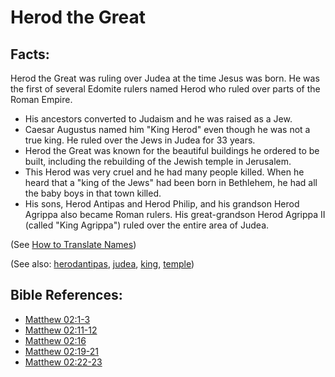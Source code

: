 # Herod the Great #

## Facts: ##

Herod the Great was ruling over Judea at the time Jesus was born. He was the first of several Edomite rulers named Herod who ruled over parts of the Roman Empire.

 * His ancestors converted to Judaism and he was raised as a Jew.
 * Caesar Augustus named him "King Herod" even though he was not a true king. He ruled over the Jews in Judea for 33 years.
 * Herod the Great was known for the beautiful buildings he ordered to be built, including the rebuilding of the Jewish temple in Jerusalem.
 * This Herod was very cruel and he had many people killed. When he heard that a "king of the Jews" had been born in Bethlehem, he had all the baby boys in that town killed.
 * His sons, Herod Antipas and Herod Philip, and his grandson Herod Agrippa also became Roman rulers. His great-grandson Herod Agrippa II (called "King Agrippa") ruled over the entire area of Judea.

(See [How to Translate Names](https://git.door43.org/Door43/en-ta-translate-vol1/src/master/content/translate_names.md))

(See also: [herodantipas](../other/herodantipas.md), [judea](../other/judea.md), [king](../other/king.md), [temple](../kt/temple.md))

## Bible References: ##

* [Matthew 02:1-3](https://door43.org/en/bible/notes/mat/02/01)
* [Matthew 02:11-12](https://door43.org/en/bible/notes/mat/02/11)
* [Matthew 02:16](https://door43.org/en/bible/notes/mat/02/16)
* [Matthew 02:19-21](https://door43.org/en/bible/notes/mat/02/19)
* [Matthew 02:22-23](https://door43.org/en/bible/notes/mat/02/22)



